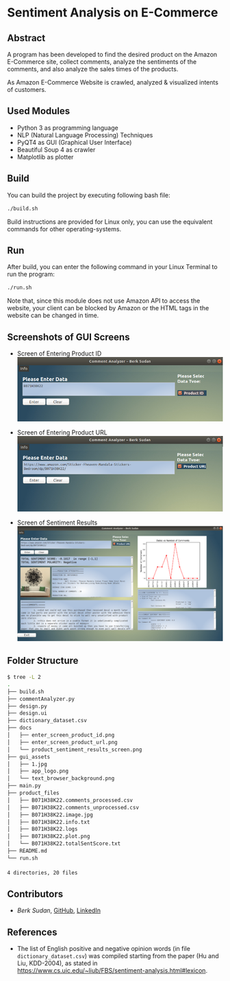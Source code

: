 # Sentiment Analysis on E-Commerce

## Abstract
A program has been developed to find the desired product on the Amazon E-Commerce site, collect comments, analyze the sentiments of the comments, and also analyze the sales times of the products.

As Amazon E-Commerce Website is crawled, analyzed & visualized intents of customers.

## Used Modules
- Python 3 as programming language
- NLP (Natural Language Processing) Techniques
- PyQT4 as GUI (Graphical User Interface)
- Beautiful Soup 4 as crawler
- Matplotlib as plotter

## Build
You can build the project by executing following bash file:

```bash
./build.sh
```

Build instructions are provided for Linux only, you can use the equivalent commands for other operating-systems.

## Run
After build, you can enter the following command in your Linux Terminal to run the program:

```bash
./run.sh
```

Note that, since this module does not use Amazon API to access the website, your client can be blocked by Amazon or the HTML tags in the website can be changed in time. 

## Screenshots of GUI Screens

- Screen of Entering Product ID
![Screen of Entering Product ID](./docs/enter_screen_product_id.png)

- Screen of Entering Product URL
![Screen of Entering Product URL](./docs/enter_screen_product_url.png)

- Screen of Sentiment Results
![Screen of Sentiment Results](./docs/product_sentiment_results_screen.png)

## Folder Structure
```bash
$ tree -L 2
.
├── build.sh
├── commentAnalyzer.py
├── design.py
├── design.ui
├── dictionary_dataset.csv
├── docs
│   ├── enter_screen_product_id.png
│   ├── enter_screen_product_url.png
│   └── product_sentiment_results_screen.png
├── gui_assets
│   ├── 1.jpg
│   ├── app_logo.png
│   └── text_browser_background.png
├── main.py
├── product_files
│   ├── B071H38K22.comments_processed.csv
│   ├── B071H38K22.comments_unprocessed.csv
│   ├── B071H38K22.image.jpg
│   ├── B071H38K22.info.txt
│   ├── B071H38K22.logs
│   ├── B071H38K22.plot.png
│   └── B071H38K22.totalSentScore.txt
├── README.md
└── run.sh

4 directories, 20 files
```

## Contributors
- *Berk Sudan*, [GitHub](https://github.com/berksudan), [LinkedIn](https://linkedin.com/in/berksudan/)

## References
-  The list of English positive and negative opinion words (in file ``dictionary_dataset.csv``) was compiled starting from the paper (Hu and Liu, KDD-2004), as stated in https://www.cs.uic.edu/~liub/FBS/sentiment-analysis.html#lexicon.
